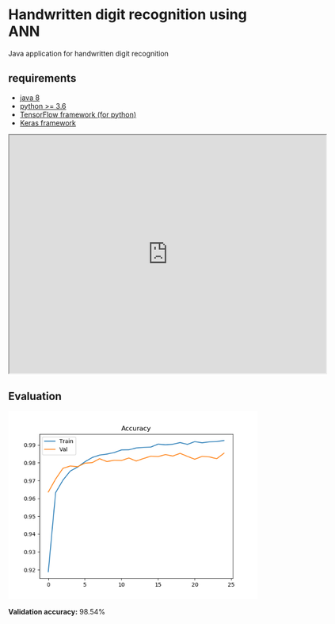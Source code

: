 # Handwritten digit recognition using ANN
  Java application for handwritten digit recognition
## requirements
  * [java 8](https://www.oracle.com/technetwork/java/javase/downloads/jdk8-downloads-2133151.html)
  * [python >= 3.6](https://www.python.org/downloads/)
  * [TensorFlow framework (for python)](https://www.tensorflow.org/install)
  * [Keras framework](https://keras.io/)

<iframe src="https://drive.google.com/file/d/1as-6q9drFM2GEmfFlZQK2Xk_W8CC_zZO/preview" width="640" height="480" allow="autoplay"></iframe>
  
## Evaluation
  ![Accuracy](/accuracy.png)
  
  **Validation accuracy:** 98.54%

